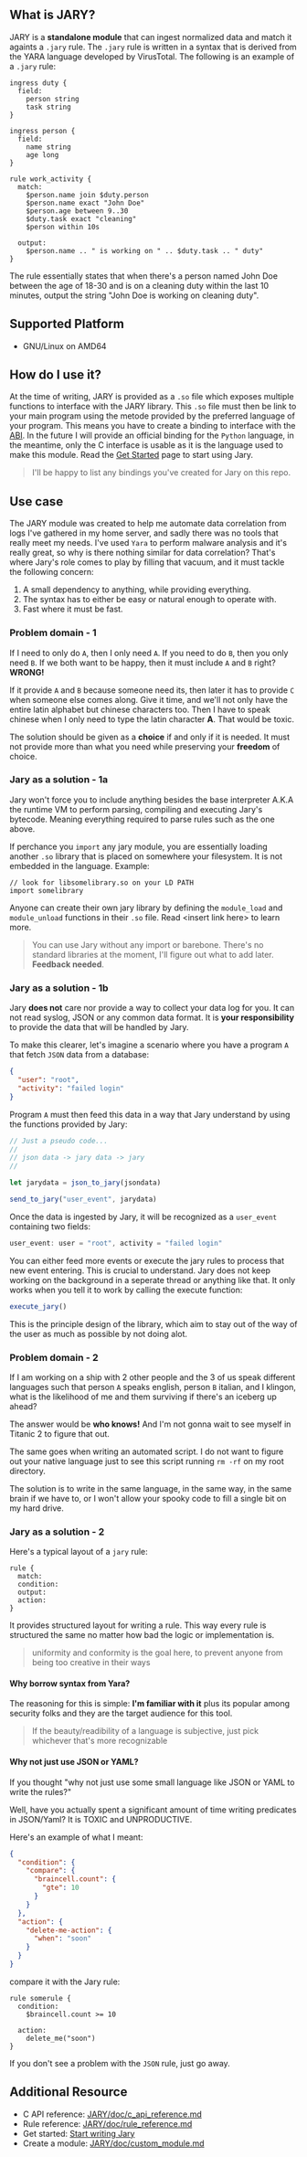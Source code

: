 ## What is JARY?
JARY is a **standalone module** that can ingest normalized data and match it againts a `.jary` rule. The `.jary` rule is written in a syntax that is derived from the YARA language developed by VirusTotal. The following is an example of a `.jary` rule:  

```
ingress duty {
  field:
    person string
    task string
}

ingress person {
  field:
    name string
    age long
}

rule work_activity {
  match:
    $person.name join $duty.person
    $person.name exact "John Doe"
    $person.age between 9..30
    $duty.task exact "cleaning"
    $person within 10s

  output:
    $person.name .. " is working on " .. $duty.task .. " duty"
}
```

The rule essentially states that when there's a person named John Doe between the age of 18-30 and is on a cleaning duty within the last 10 minutes, output the string "John Doe is working on cleaning duty".

## Supported Platform
- GNU/Linux on AMD64 

## How do I use it?
At the time of writing, JARY is provided as a `.so` file which exposes multiple functions to interface with the JARY library. This `.so` file must then be link to your main program using the metode provided by the preferred language of your program. This means you have to create a binding to interface with the [ABI](https://en.wikipedia.org/wiki/Application_binary_interface). In the future I will provide an official binding for the `Python` language, in the meantime, only the C interface is usable as it is the language used to make this module. Read the [Get Started](https://github.com/CTRLRLTY/JARY/wiki/Get-Started) page to start using Jary.

> I'll be happy to list any bindings you've created for Jary on this repo.

## Use case
The JARY module was created to help me automate data correlation from logs I've gathered in my home server, and sadly there was no tools that really meet my needs. I've used `Yara` to perform malware analysis and it's really great, so why is there nothing similar for data correlation? That's where Jary's role comes to play by filling that vacuum, and it must tackle the following concern:
1. A small dependency to anything, while providing everything.
2. The syntax has to either be easy or natural enough to operate with.
3. Fast where it must be fast.

### Problem domain - 1
If I need to only do `A`, then I only need `A`. If you need to do `B`, then you only need `B`. If we both want to be happy, then it must include `A` and `B` right? **WRONG!**

If it provide `A` and `B` because someone need its, then later it has to provide `C` when someone else comes along. Give it time, and we'll not only have the entire latin alphabet but chinese characters too. Then I have to speak chinese when I only need to type the latin character **A**. That would be toxic.

The solution should be given as a **choice** if and only if it is needed. It must not provide more than what you need while preserving your **freedom** of choice.

### Jary as a solution - 1a
Jary won't force you to include anything besides the base interpreter A.K.A the runtime VM to perform parsing, compiling and executing Jary's bytecode. Meaning everything required to parse rules such as the one above. 

If perchance you `import` any jary module, you are essentially loading another `.so` library that is placed on somewhere your filesystem. It is not embedded in the language. Example:
```
// look for libsomelibrary.so on your LD PATH
import somelibrary
```

Anyone can create their own jary library by defining the `module_load` and `module_unload` functions in their `.so` file. Read \<insert link here\> to learn more. 
> You can use Jary without any import or barebone. There's no standard libraries at the moment, I'll figure out what to add later. **Feedback needed**.

### Jary as a solution - 1b
Jary **does not** care nor provide a way to collect your data log for you. It can not read syslog, JSON or any common data format. It is **your responsibility** to provide the data that will be handled by Jary. 

To make this clearer, let's imagine a scenario where you have a program `A` that fetch `JSON` data from a database: 
```json
{
  "user": "root",
  "activity": "failed login"
}
```
Program `A` must then feed this data in a way that Jary understand by using the functions provided by Jary:
```js
// Just a pseudo code...
//
// json data -> jary data -> jary
//

let jarydata = json_to_jary(jsondata)

send_to_jary("user_event", jarydata)
```
Once the data is ingested by Jary, it will be recognized as a `user_event` containing two fields:

```js
user_event: user = "root", activity = "failed login"
```
You can either feed more events or execute the jary rules to process that new event entering. This is crucial to understand. Jary does not keep working on the background in a seperate thread or anything like that. It only works when you tell it to work by calling the execute function:
```js
execute_jary()
```
This is the principle design of the library, which aim to stay out of the way of the user as much as possible by not doing alot. 
### Problem domain - 2
If I am working on a ship with 2 other people and the 3 of us speak different languages such that person `A` speaks english, person `B` italian, and I klingon, what is the likelihood of me and them surviving if there's an iceberg up ahead? 

The answer would be **who knows!** And I'm not gonna wait to see myself in Titanic 2 to figure that out.

The same goes when writing an automated script. I do not want to figure out your native language just to see this script running `rm -rf` on my root directory.

The solution is to write in the same language, in the same way, in the same brain if we have to, or I won't allow your spooky code to fill a single bit on my hard drive.

### Jary as a solution - 2
Here's a typical layout of a `jary` rule:

```
rule {
  match:
  condition:
  output:
  action:
}
```

It provides structured layout for writing a rule. This way every rule is structured the same no matter how bad the logic or implementation is. 

> uniformity and conformity is the goal here, to prevent anyone from being too creative in their ways

#### Why borrow syntax from Yara?
The reasoning for this is simple: **I'm familiar with it** plus its popular among security folks and they are the target audience for this tool. 

> If the beauty/readibility of a language is subjective, just pick whichever that's more recognizable

#### Why not just use JSON or YAML?
If you thought "why not just use some small language like JSON or YAML to write the rules?" 

Well, have you actually spent a significant amount of time writing predicates in JSON/Yaml? It is TOXIC and UNPRODUCTIVE. 

Here's an example of what I meant:
```json
{
  "condition": {
    "compare": {
      "braincell.count": {
        "gte": 10
      }
    }
  },
  "action": {
    "delete-me-action": {
      "when": "soon"
    }
  }
}
```

compare it with the Jary rule:

```
rule somerule {
  condition:
    $braincell.count >= 10

  action:
    delete_me("soon")
}
```

If you don't see a problem with the `JSON` rule, just go away.

## Additional Resource
- C API reference: [JARY/doc/c_api_reference.md](#)
- Rule reference: [JARY/doc/rule_reference.md](https://github.com/CTRLRLTY/JARY/blob/master/doc/rule_reference.md)
- Get started: [Start writing Jary](https://github.com/CTRLRLTY/JARY/wiki/Get-Started)
- Create a module: [JARY/doc/custom_module.md](#)

